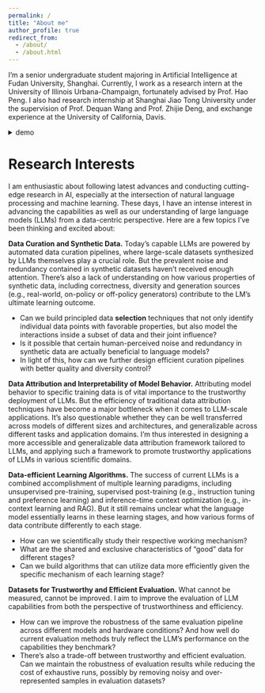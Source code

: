 ```yaml
---
permalink: /
title: "About me"
author_profile: true
redirect_from: 
  - /about/
  - /about.html
---
```


I’m a senior undergraduate student majoring in Artificial Intelligence at Fudan University, Shanghai. Currently, I work as a research intern at the University of Illinois Urbana-Champaign, fortunately advised by Prof. Hao Peng. I also had research internship at Shanghai Jiao Tong University under the supervision of Prof. Dequan Wang and Prof. Zhijie Deng, and exchange experience at the University of California, Davis. 


<details>
<summary>demo</summary>

**Markdown** content here.

</details>


# Research Interests
I am enthusiastic about following latest advances and conducting cutting-edge research in AI, especially at the intersection of natural language processing and machine learning. These days, I have an intense interest in advancing the capabilities as well as our understanding of large language models (LLMs) from a data-centric perspective. Here are a few topics I’ve been thinking and excited about:


**Data Curation and Synthetic Data.**
Today’s capable LLMs are powered by automated data curation pipelines, where large-scale datasets synthesized by LLMs themselves play a crucial role. But the prevalent noise and redundancy contained in synthetic datasets haven’t received enough attention. There’s also a lack of understanding on how various properties of synthetic data, including correctness, diversity and generation sources (e.g., real-world, on-policy or off-policy generators) contribute to the LM’s ultimate learning outcome. 
   - Can we build principled data **selection** techniques that not only identify individual data points with favorable properties, but also model the interactions inside a subset of data and their joint influence? 
   - Is it possible that certain human-perceived noise and redundancy in synthetic data are actually beneficial to language models? 
   - In light of this, how can we further design efficient curation pipelines with better quality and diversity control?


**Data Attribution and Interpretability of Model Behavior.**
Attributing model behavior to specific training data is of vital importance to the trustworthy deployment of LLMs.  But the efficiency of traditional data attribution techniques have become a major bottleneck when it comes to LLM-scale applications. It’s also questionable whether they can be well transferred across models of different sizes and architectures, and generalizable across different tasks and application domains. I’m thus interested in designing a more accessible and generalizable data attribution framework tailored to LLMs, and applying such a framework to promote trustworthy applications of LLMs in various scientific domains.


**Data-efficient Learning Algorithms.**
The success of current LLMs is a combined accomplishment of multiple learning paradigms, including unsupervised pre-training, supervised post-training (e.g., instruction tuning and preference learning) and inference-time context optimization (e.g., in-context learning and RAG). But it still remains unclear what the language model essentially learns in these learning stages, and how various forms of data contribute differently to each stage. 
   - How can we scientifically study their respective working mechanism? 
   - What are the shared and exclusive characteristics of “good” data for different stages? 
   - Can we build algorithms that can utilize data more efficiently given the specific mechanism of each learning stage?


**Datasets for Trustworthy and Efficient Evaluation.**
What cannot be measured, cannot be improved. I aim to improve the evaluation of LLM capabilities from both the perspective of trustworthiness and efficiency.
   - How can we improve the robustness of the same evaluation pipeline across different models and hardware conditions? And how well do current evaluation methods truly reflect the LLM’s performance on the capabilities they benchmark?
   - There’s also a trade-off between trustworthy and efficient evaluation. Can we maintain the robustness of evaluation results while reducing the cost of exhaustive runs, possibly by removing noisy and over-represented samples in evaluation datasets?